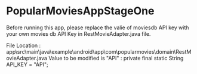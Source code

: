 # PopularMoviesAppStageOne
Before running this app, please replace the valie of moviesdb API key with 
your own movies db API Key in RestMovieAdapter.java file.

File Location : app\src\main\java\example\android\app\com\popularmovies\domain\RestMovieAdapter.java 
Value to be modified is "API" : private final static String API_KEY = "API";
